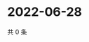 # 2022-06-28

共 0 条

<!-- BEGIN WEIBO -->
<!-- 最后更新时间 Tue Jun 28 2022 14:06:45 GMT+0800 (China Standard Time) -->

<!-- END WEIBO -->
